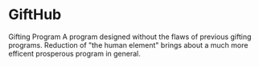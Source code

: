 # GiftHub
Gifting Program
A program designed without the flaws of previous gifting programs.
Reduction of "the human element" brings about a much more efficent prosperous program in general.
